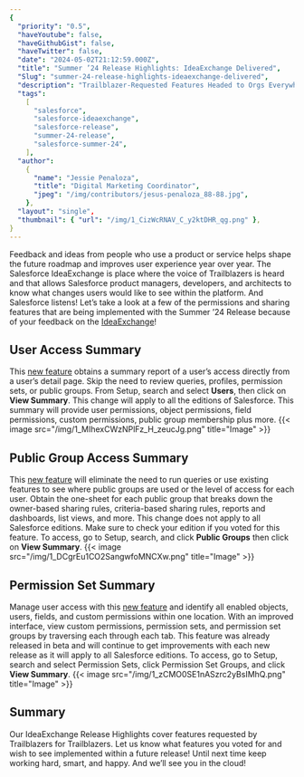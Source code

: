 ```yaml
---
{
  "priority": "0.5",
  "haveYoutube": false,
  "haveGithubGist": false,
  "haveTwitter": false,
  "date": "2024-05-02T21:12:59.000Z",
  "title": "Summer ’24 Release Highlights: IdeaExchange Delivered",
  "Slug": "summer-24-release-highlights-ideaexchange-delivered",
  "description": "Trailblazer-Requested Features Headed to Orgs Everywhere!.",
  "tags":
    [
      "salesforce",
      "salesforce-ideaexchange",
      "salesforce-release",
      "summer-24-release",
      "salesforce-summer-24",
    ],
  "author":
    {
      "name": "Jessie Penaloza",
      "title": "Digital Marketing Coordinator",
      "jpeg": "/img/contributors/jesus-penaloza_88-88.jpg",
    },
  "layout": "single",
  "thumbnail": { "url": "/img/1_CizWcRNAV_C_y2ktDHR_qg.png" },
}
---
```


Feedback and ideas from people who use a product or service helps shape the future roadmap and improves user experience year over year. The Salesforce IdeaExchange is place where the voice of Trailblazers is heard and that allows Salesforce product managers, developers, and architects to know what changes users would like to see within the platform.
And Salesforce listens!
Let’s take a look at a few of the permissions and sharing features that are being implemented with the Summer ’24 Release because of your feedback on the [IdeaExchange](https://ideas.salesforce.com/s/)!

## User Access Summary

This [new feature](https://help.salesforce.com/s/articleView?id=release-notes.rn_permisions_user_access.htm&release=250&type=5) obtains a summary report of a user’s access directly from a user’s detail page. Skip the need to review queries, profiles, permission sets, or public groups. From Setup, search and select <strong>Users</strong>, then click on <strong>View Summary</strong>. This change will apply to all the editions of Salesforce.
This summary will provide user permissions, object permissions, field permissions, custom permissions, public group membership plus more.
{{< image src="/img/1_MIhexCWzNPlFz_H_zeucJg.png" title="Image" >}}

## Public Group Access Summary

This [new feature](https://help.salesforce.com/s/articleView?id=release-notes.rn_permissions_group_summary.htm&release=250&type=5) will eliminate the need to run queries or use existing features to see where public groups are used or the level of access for each user. Obtain the one-sheet for each public group that breaks down the owner-based sharing rules, criteria-based sharing rules, reports and dashboards, list views, and more.
This change does not apply to all Salesforce editions. Make sure to check your edition if you voted for this feature. To access, go to Setup, search, and click <strong>Public Groups</strong> then click on <strong>View Summary</strong>.
{{< image src="/img/1_DCgrEu1CO2SangwfoMNCXw.png" title="Image" >}}

## Permission Set Summary

Manage user access with this [new feature](https://help.salesforce.com/s/articleView?id=release-notes.rn_permissions_perm_set_summary.htm&release=250&type=5) and identify all enabled objects, users, fields, and custom permissions within one location. With an improved interface, view custom permissions, permission sets, and permission set groups by traversing each through each tab.
This feature was already released in beta and will continue to get improvements with each new release as it will apply to all Salesforce editions. To access, go to Setup, search and select Permission Sets, click Permission Set Groups, and click <strong>View Summary</strong>.
{{< image src="/img/1_zCMO0SE1nASzrc2yBsIMhQ.png" title="Image" >}}

## Summary

Our IdeaExchange Release Highlights cover features requested by Trailblazers for Trailblazers. Let us know what features you voted for and wish to see implemented within a future release!
Until next time keep working hard, smart, and happy. And we’ll see you in the cloud!

